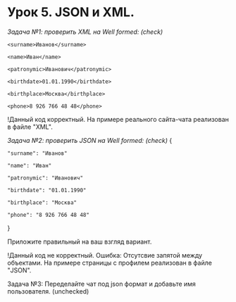 # Урок 5. JSON и XML.

*Задача №1: проверить XML на Well formed: (check)*

<req>
    
    <surname>Иванов</surname>
    
    <name>Иван</name>
    
    <patronymic>Иванович</patronymic>
    
    <birthdate>01.01.1990</birthdate>
    
    <birthplace>Москва</birthplace>
    
    <phone>8 926 766 48 48</phone>
    
</req>

!Данный код корректный. На примере реального сайта-чата реализован в файле "XML".


*Задача №2: проверить JSON на Well formed: (check)*
{

    "surname": "Иванов"
    
    "name": "Иван"
    
    "patronymic": "Иванович"
    
    "birthdate": "01.01.1990"
    
    "birthplace": "Москва"
    
    "phone": "8 926 766 48 48"
}

Приложите правильный на ваш взгляд вариант.

!Данный код не корректный. Ошибка: Отсутсвие запятой между объектами. На примере страницы с профилем реализован в файле "JSON".

Задача №3: Переделайте чат под json формат и добавьте имя пользователя. (unchecked)
